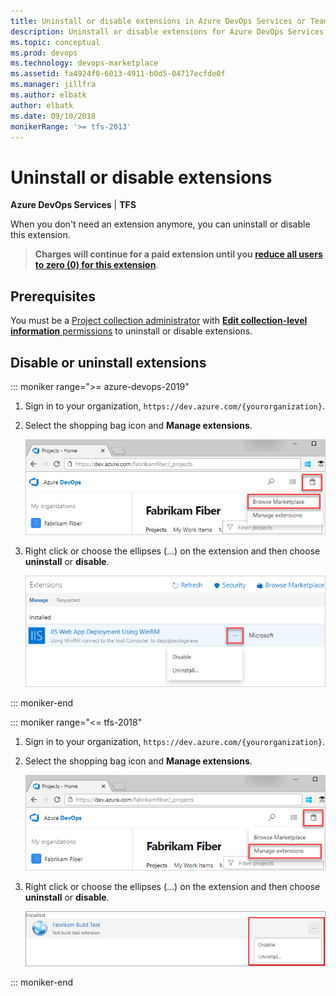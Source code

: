 ```yaml
---
title: Uninstall or disable extensions in Azure DevOps Services or Team Foundation Server (TFS)
description: Uninstall or disable extensions for Azure DevOps Services or Team Foundation Server
ms.topic: conceptual
ms.prod: devops
ms.technology: devops-marketplace
ms.assetid: fa4924f0-6013-4911-b0d5-04717ecfde0f
ms.manager: jillfra
ms.author: elbatk
author: elbatk
ms.date: 09/10/2018
monikerRange: '>= tfs-2013'
---
```


 
# Uninstall or disable extensions

**Azure DevOps Services** | **TFS** 

When you don't need an extension anymore, you can uninstall or disable this extension.

> **Charges will continue for a paid extension until you [reduce all users to zero (0) for this extension](./how-to/change-paid-extension-users.md)**.

## Prerequisites

You must be a [Project collection administrator](../organizations/security/set-project-collection-level-permissions.md) with [**Edit collection-level information** permissions](../organizations/security/permissions.md#collection) to uninstall or disable extensions.

## Disable or uninstall extensions

::: moniker range=">= azure-devops-2019"

1. Sign in to your organization, ```https://dev.azure.com/{yourorganization}```.

2. Select the shopping bag icon and **Manage extensions**.

   ![Shopping bag icon, Browse Marketplace](../organizations/billing/_img/_shared/shopping-bag-browse-marketplace.png)

3. Right click or choose the ellipses (...) on the extension and then choose **uninstall** or **disable**.

   ![Disable or uninstall extension](_img/disable-or-uninstall-extension.png)

::: moniker-end

::: moniker range="<= tfs-2018"

1. Sign in to your organization, ```https://dev.azure.com/{yourorganization}```.

2. Select the shopping bag icon and **Manage extensions**.

   ![Shopping bag icon, Manage extensions](../organizations/billing/_img/_shared/marketplace-shopping-bag-manage-extensions.png)

3. Right click or choose the ellipses (...) on the extension and then choose **uninstall** or **disable**.

    ![Uninstall or disable extensions](_img/disable-uninstall-extension.png)

::: moniker-end
